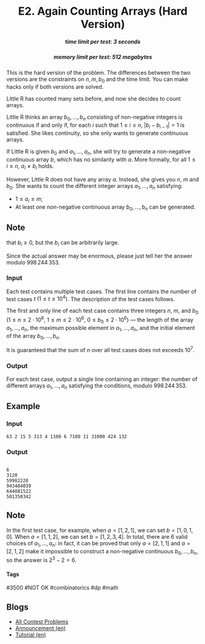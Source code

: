 <h1 style='text-align: center;'> E2. Again Counting Arrays (Hard Version)</h1>

<h5 style='text-align: center;'>time limit per test: 3 seconds</h5>
<h5 style='text-align: center;'>memory limit per test: 512 megabytes</h5>

This is the hard version of the problem. The differences between the two versions are the constraints on $n, m, b_0$ and the time limit. You can make hacks only if both versions are solved.

Little R has counted many sets before, and now she decides to count arrays.

Little R thinks an array $b_0, \ldots, b_n$ consisting of non-negative integers is continuous if and only if, for each $i$ such that $1 \leq i \leq n$, $\lvert b_i - b_{i-1} \rvert = 1$ is satisfied. She likes continuity, so she only wants to generate continuous arrays.

If Little R is given $b_0$ and $a_1, \ldots, a_n$, she will try to generate a non-negative continuous array $b$, which has no similarity with $a$. More formally, for all $1 \leq i \leq n$, $a_i \neq b_i$ holds.

However, Little R does not have any array $a$. Instead, she gives you $n$, $m$ and $b_0$. She wants to count the different integer arrays $a_1, \ldots, a_n$ satisfying:

* $1 \leq a_i \leq m$;
* At least one non-negative continuous array $b_0, \ldots, b_n$ can be generated.

## Note

 that $b_i \geq 0$, but the $b_i$ can be arbitrarily large.

Since the actual answer may be enormous, please just tell her the answer modulo $998\,244\,353$.

### Input

Each test contains multiple test cases. The first line contains the number of test cases $t\ (1 \leq t \leq 10^4)$. The description of the test cases follows.

The first and only line of each test case contains three integers $n$, $m$, and $b_0$ ($1 \leq n \leq 2 \cdot 10^6$, $1 \leq m \leq 2 \cdot 10^6$, $0 \leq b_0 \leq 2\cdot 10^6$) — the length of the array $a_1, \ldots, a_n$, the maximum possible element in $a_1, \ldots, a_n$, and the initial element of the array $b_0, \ldots, b_n$.

It is guaranteed that the sum of $n$ over all test cases does not exceeds $10^7$.

### Output

For each test case, output a single line containing an integer: the number of different arrays $a_1, \ldots, a_n$ satisfying the conditions, modulo $998\,244\,353$.

## Example

### Input


```text
63 2 15 5 313 4 1100 6 7100 11 31000 424 132
```
### Output

```text

6
3120
59982228
943484039
644081522
501350342

```
## Note

In the first test case, for example, when $a = [1, 2, 1]$, we can set $b = [1, 0, 1, 0]$. When $a = [1, 1, 2]$, we can set $b = [1, 2, 3, 4]$. In total, there are $6$ valid choices of $a_1, \ldots, a_n$: in fact, it can be proved that only $a = [2, 1, 1]$ and $a = [2, 1, 2]$ make it impossible to construct a non-negative continuous $b_0, \ldots, b_n$, so the answer is $2^3 - 2 = 6$.



#### Tags 

#3500 #NOT OK #combinatorics #dp #math 

## Blogs
- [All Contest Problems](../Codeforces_Round_942_(Div._1).md)
- [Announcement (en)](../blogs/Announcement_(en).md)
- [Tutorial (en)](../blogs/Tutorial_(en).md)
